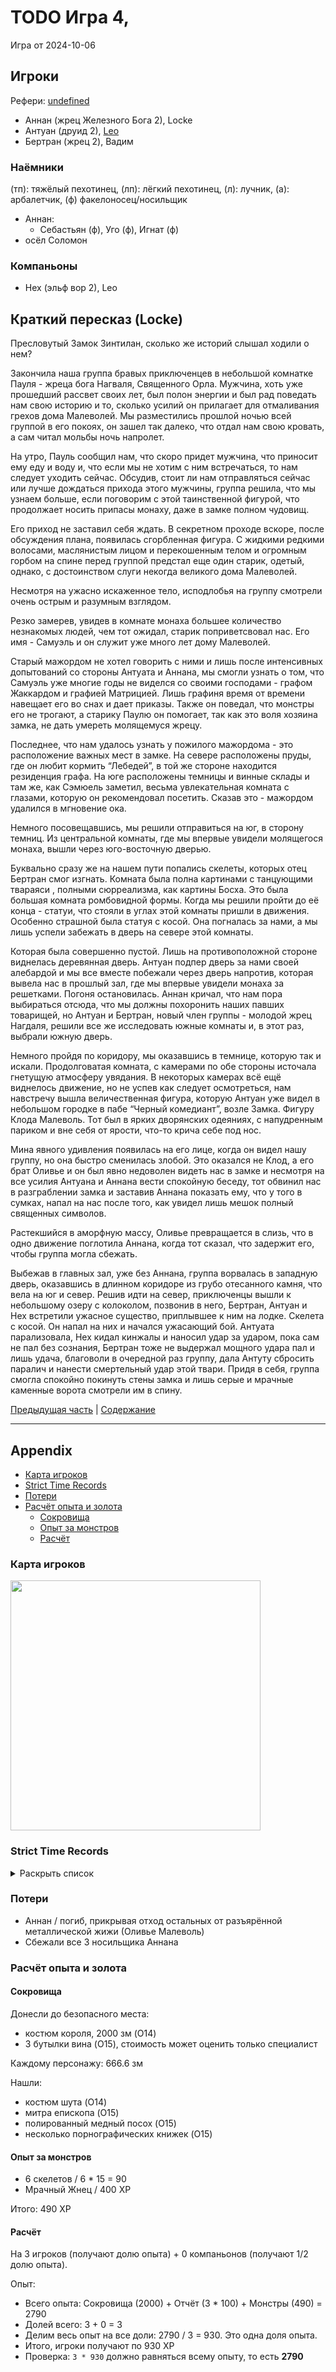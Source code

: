 # TODO Игра 4,

<!--
<a title="" href="">
  <img src="" style="width:800px" />
</a>
-->

Игра от 2024-10-06

## Игроки

Рефери: [undefined](https://t.me/oktottrpg)

- Аннан (жрец Железного Бога 2), Locke
- Антуан (друид 2), [Leo](https://t.me/fiftyforfifty)
- Бертран (жрец 2), Вадим

### Наёмники

(тп): тяжёлый пехотинец, (лп): лёгкий пехотинец, (л): лучник, (а): арбалетчик, (ф) факелоносец/носильщик

- Аннан:
  - Себастьян (ф), Уго (ф), Игнат (ф)
- осёл Соломон

### Компаньоны

- Нех (эльф вор 2), Leo

## Краткий пересказ (Locke)

Пресловутый Замок Зинтилан, сколько же историй слышал ходили о нем?

Закончила наша группа бравых приключенцев в небольшой комнатке Пауля - жреца бога Нагваля, Священного Орла. Мужчина, хоть уже прошедший рассвет своих лет, был полон энергии и был рад поведать нам свою историю и то, сколько усилий он прилагает для отмаливания грехов дома Малеволей. Мы разместились прошлой ночью всей группой в его покоях, он зашел так далеко, что отдал нам свою кровать, а сам читал мольбы ночь напролет. 

На утро, Пауль сообщил нам, что скоро придет мужчина, что приносит ему еду и воду и, что если мы не хотим с ним встречаться, то нам следует уходить сейчас. Обсудив, стоит ли нам отправляться сейчас или лучше дождаться прихода этого мужчины, группа решила, что мы узнаем больше, если поговорим с этой таинственной фигурой, что продолжает носить припасы монаху, даже в замке полном чудовищ.

Его приход не заставил себя ждать. В секретном проходе вскоре, после обсуждения плана, появилась сгорбленная фигура. С жидкими редкими волосами, маслянистым лицом и перекошенным телом и огромным  горбом на спине перед группой предстал еще один старик, одетый, однако, с достоинством слуги некогда великого дома Малеволей. 

Несмотря на ужасно искаженное тело, исподлобья на группу смотрели очень острым и разумным взглядом.

Резко замерев, увидев в комнате монаха большее количество незнакомых людей, чем тот ожидал, старик поприветсвовал нас. Его имя - Самуэль и он служит уже много лет дому Малеволей.

Старый мажордом не хотел говорить с ними и лишь после интенсивных допытований со стороны Антуата и Аннана, мы смогли узнать о том, что Самуэль уже многие годы не виделся со своими господами - графом Жаккардом и графией Матрицией. Лишь графиня время от времени навещает его во снах и дает приказы.
Также он поведал, что монстры его не трогают, а старику Паулю он помогает, так как это воля хозяина замка, не дать умереть молящемуся жрецу. 

Последнее, что нам удалось узнать у пожилого мажордома - это расположение важных мест в замке. На севере расположены пруды, где он любит кормить “Лебедей”, в той же стороне находится резиденция графа. На юге расположены темницы и винные склады и там же, как Сэмюель заметил, весьма увлекательная комната с глазами, которую он рекомендовал посетить. Сказав это - мажордом удалился в мгновение ока.

Немного посовещавшись, мы решили отправиться на юг, в сторону темниц. Из центральной комнаты, где мы впервые увидели молящегося монаха, вышли через юго-восточную дверью.

Буквально сразу же на нашем пути попались скелеты, которых отец Бертран смог изгнать. Комната была полна картинами с танцующими твараяси , полными сюрреализма, как картины Босха. Это была большая комната ромбовидной формы. Когда мы решили пройти до её конца - статуи, что стояли в углах этой комнаты пришли в движения. Особенно страшной была статуя с косой. Она погналась за нами, а мы лишь успели забежать в дверь на севере этой комнаты. 

Которая была совершенно пустой. Лишь на противоположной стороне виднелась деревянная дверь. Антуан подпер дверь за нами своей алебардой и мы все вместе побежали через дверь напротив, которая вывела нас в прошлый зал, где мы впервые увидели  монаха за решетками. Погоня остановилась. Аннан кричал, что нам пора выбираться отсюда, что мы должны похоронить наших павших товарищей, но Антуан и Бертран, новый член группы - молодой жрец Нагдаля, решили все же исследовать южные комнаты и, в этот раз, выбрали южную дверь. 

Немного пройдя по коридору, мы оказавшись в темнице, которую так и искали. Продолговатая комната, с камерами по обе стороны источала гнетущую атмосферу увядания. В некоторых камерах всё ещё виднелось движение, но не успев как следует осмотреться, нам навстречу вышла величественная фигура, которую Антуан уже видел в небольшом городке в пабе “Черный комедиант”, возле Замка. Фигуру Клода Малеволь. Тот был в ярких дворянских одеяниях, с напудренным париком и вне себя от ярости, что-то крича себе под нос.

Мина явного удивления появилась на его лице, когда он видел нашу группу, но она быстро сменилась злобой. Это оказался не Клод, а его брат Оливье и он был явно недоволен видеть нас в замке и несмотря на все усилия Антуана и Аннана вести спокойную беседу, тот обвинил нас в разграблении замка и заставив Аннана показать ему, что у того в сумках, напал на нас после того, как увидел лишь мешок полный священных символов.


Растекшийся в аморфную массу, Оливье превращается в слизь, что в одно движение поглотила Аннана, когда тот сказал, что задержит его, чтобы группа могла сбежать.

Выбежав в главных зал, уже без Аннана, группа ворвалась в западную дверь, оказавшись в длинном коридоре из грубо отесанного камня, что вела на юг и север. Решив идти на север, приключенцы вышли к небольшому озеру с колоколом, позвонив в него, Бертран, Антуан и Нех встретили ужасное существо, приплывшее к ним на лодке. Скелета с косой. Он напал на них и начался ужасающий бой. Антуата парализовала, Нех кидал кинжалы и наносил удар за ударом, пока сам не пал без сознания, Бертран тоже не выдержал мощного удара пал и лишь удача, благоволи в очередной раз группу, дала Антуту сбросить паралич и нанести смертельный удар этой твари. Придя в себя, группа смогла спокойно покинуть стены замка и лишь серые и мрачные каменные ворота смотрели им в спину.


[Предыдущая часть](./xyntillan-03.md) | [Содержание](./Readme.md)

---

## Appendix

<!-- toc -->

- [Карта игроков](#%D0%BA%D0%B0%D1%80%D1%82%D0%B0-%D0%B8%D0%B3%D1%80%D0%BE%D0%BA%D0%BE%D0%B2)
- [Strict Time Records](#strict-time-records)
- [Потери](#%D0%BF%D0%BE%D1%82%D0%B5%D1%80%D0%B8)
- [Расчёт опыта и золота](#%D1%80%D0%B0%D1%81%D1%87%D1%91%D1%82-%D0%BE%D0%BF%D1%8B%D1%82%D0%B0-%D0%B8-%D0%B7%D0%BE%D0%BB%D0%BE%D1%82%D0%B0)
  - [Сокровища](#%D1%81%D0%BE%D0%BA%D1%80%D0%BE%D0%B2%D0%B8%D1%89%D0%B0)
  - [Опыт за монстров](#%D0%BE%D0%BF%D1%8B%D1%82-%D0%B7%D0%B0-%D0%BC%D0%BE%D0%BD%D1%81%D1%82%D1%80%D0%BE%D0%B2)
  - [Расчёт](#%D1%80%D0%B0%D1%81%D1%87%D1%91%D1%82)

<!-- tocstop -->

### Карта игроков

<a title="" href="https://github.com/user-attachments/assets/03128873-2b0e-4f5d-abeb-01bac5942ebf">
  <img src="https://github.com/user-attachments/assets/03128873-2b0e-4f5d-abeb-01bac5942ebf" style="width:400px" />
</a>

<!--
<a title="" href="">
  <img src="" style="width:400px" />
</a>
-->

### Strict Time Records

<details><summary>Раскрыть список</summary>

По дням

- 1 дорога до замка (Игра 1)
- 2 разведка, вход через разрушенные восточные ворота (Игра 2, Игра 3)
- 3,4 дорога обратно
- 5,6 Тур-эн-Савой, закуп, продажа лута
- 7,8 Тур-эн-Савой, похороны, кутёж и другие траты на опыт

</details>



### Потери
- Аннан / погиб, прикрывая отход остальных от разъярённой металлической жижи (Оливье Малеволь)
- Сбежали все 3 носильщика Аннана

### Расчёт опыта и золота

#### Сокровища

Донесли до безопасного места:

- костюм короля, 2000 зм (O14)
- 3 бутылки вина (O15), стоимость может оценить только специалист

Каждому персонажу: 666.6 зм

Нашли:

- костюм шута (O14)
- митра епископа (O15)
- полированный медный посох (O15)
- несколько порнографических книжек (O15)

#### Опыт за монстров

- 6 скелетов / 6 * 15 = 90
- Мрачный Жнец / 400 XP

Итого: 490 XP

#### Расчёт

На 3 игроков (получают долю опыта) + 0 компаньонов (получают 1/2 долю опыта).

Опыт:

- Всего опыта: Сокровища (2000) + Отчёт (3 \* 100) + Монстры (490) = 2790
- Долей всего: 3 + 0 = 3
- Делим весь опыт на все доли: 2790 / 3 = 930. Это одна доля опыта.
- Итого, игроки получают по 930 XP
- Проверка: `3 * 930` должно равняться всему опыту, то есть **2790**
